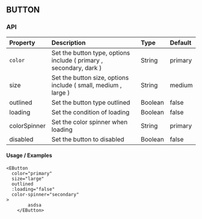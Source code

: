 ## BUTTON

### API

| Property     | Description                                                        | Type    | Default |
| :----------- | :----------------------------------------------------------------- | :------ | :------ |
| `color`      | Set the button type, options include ( primary , secondary, dark ) | String  | primary |
| size         | Set the button size, options include ( small, medium , large )     | String  | medium  |
| outlined     | Set the button type outlined                                       | Boolean | false   |
| loading      | Set the condition of loading                                       | Boolean | false   |
| colorSpinner | Set the color spinner when loading                                 | String  | primary |
| disabled     | Set the button to disabled                                         | Boolean | false   |

#### Usage / Examples

```vue
<EButton
  color="primary"
  size="large"
  outlined
  :loading="false"
  color-spinner="secondary"
>
        asdsa
    </EButton>
```
